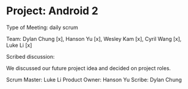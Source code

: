 # Project: Android 2

Type of Meeting: daily scrum

Team: Dylan Chung [x], Hanson Yu [x], Wesley Kam [x], Cyril Wang [x], Luke Li [x]

Scribed discussion:

We discussed our future project idea and decided on project roles.

Scrum Master: Luke Li
Product Owner: Hanson Yu
Scribe: Dylan Chung
